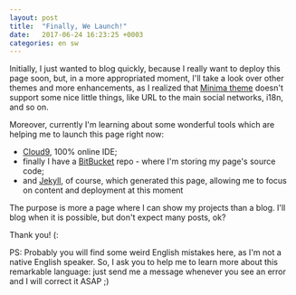 ```yaml
---
layout: post
title:  "Finally, We Launch!"
date:   2017-06-24 16:23:25 +0003
categories: en sw
---
```

Initially, I just wanted to blog quickly, because I really want to deploy this page soon, but, in a more appropriated moment, I'll take a look 
over other themes and more enhancements, as I realized that [Minima theme](https://jekyll.github.io/minima/) doesn't 
support some nice little things, like URL to the main social networks, i18n, and so on. 

Moreover, currently I'm learning about some wonderful tools which are helping me 
to launch this page right now:
* [Cloud9](https://c9.io/), 100% online IDE;
* finally I have a [BitBucket](https://bitbucket.org/) repo - where I'm storing my page's source code;
* and [Jekyll](http://jekyllrb.com/), of course, which generated this page, allowing me to focus on content and deployment at this moment

The purpose is more a page where I can show my projects than a blog. I'll blog when it is possible, but don't expect many posts, ok?  

Thank you! (:  

PS: Probably you will find some weird English mistakes here, as I'm not a 
native English speaker. So, I ask you to help me to learn more about this remarkable language: just send me a message whenever you see an error and I will correct it ASAP ;)